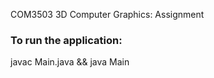COM3503 3D Computer Graphics: Assignment

### To run the application:
javac Main.java && java Main






 


